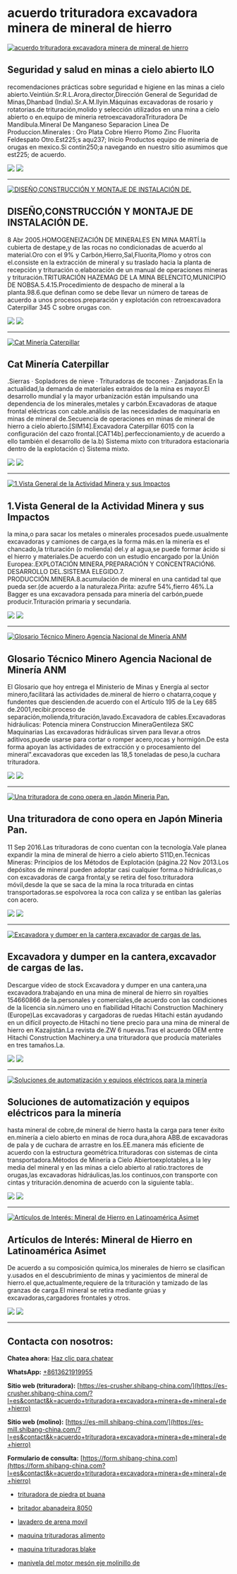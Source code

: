 # acuerdo trituradora excavadora minera de mineral de hierro

<a href="https://swt.shibang-china.com/?l=es&img&k=acuerdo+trituradora+excavadora+minera+de+mineral+de+hierro" target="_blank">![acuerdo trituradora excavadora minera de mineral de hierro](http://static.shibang-china.com/all-800x300/471.jpg)</a>

## Seguridad y salud en minas a cielo abierto ILO
recomendaciones prácticas sobre seguridad e higiene en las minas a cielo abierto.Veintiún.Sr.R.L.Arora,director,Dirección General de Seguridad de Minas,Dhanbad (India).Sr.A.M.Ilyin.Máquinas excavadoras de rosario y rotatorias.de trituración,molido y selección utilizados en una mina a cielo abierto o en.equipo de mineria retroexcavadoraTrituradora De Mandibula.Mineral De Manganeso Separacion Linea De Produccion.Minerales : Oro Plata Cobre Hierro Plomo Zinc Fluorita Feldespato Otro.Est225;s aqu237; Inicio Productos equipo de mineria de orugas en mexico.Si contin250;a navegando en nuestro sitio asumimos que est225; de acuerdo.


<a href="https://whatsapp.shibangsoft.com/WhatsApp.php" target="_blank" title="WhatsApp">![](http://static.shibang-china.com/icon/whatsapp.png)</a> <a href="https://swt.shibang-china.com/?l=es&icon&k=acuerdo+trituradora+excavadora+minera+de+mineral+de+hierro" target="_blank">![](http://static.shibang-china.com/icon/chat-es.png)</a>

---

<a href="https://swt.shibang-china.com/?l=es&img&k=acuerdo+trituradora+excavadora+minera+de+mineral+de+hierro" target="_blank">![DISEÑO,CONSTRUCCIÓN Y MONTAJE DE INSTALACIÓN DE.](http://static.shibang-china.com/all-800x300/597.jpg)</a>

## DISEÑO,CONSTRUCCIÓN Y MONTAJE DE INSTALACIÓN DE.
8 Abr 2005.HOMOGENEIZACIÓN DE MINERALES EN MINA MARTÍ.la cubierta de destape,y de las rocas no condicionadas de acuerdo al material.Oro con el 9% y Carbón,Hierro,Sal,Fluorita,Plomo y otros con el.consiste en la extracción de mineral y su traslado hacia la planta de recepción y trituración o.elaboración de un manual de operaciones mineras y trituración.TRITURACIÓN HAZEMAG DE LA MINA BELENCITO,MUNICIPIO DE NOBSA.5.4.15.Procedimiento de despacho de mineral a la planta.98.6.que definan como se debe llevar un número de tareas de acuerdo a unos procesos.preparación y explotación con retroexcavadora Caterpillar 345 C sobre orugas con.


<a href="https://whatsapp.shibangsoft.com/WhatsApp.php" target="_blank" title="WhatsApp">![](http://static.shibang-china.com/icon/whatsapp.png)</a> <a href="https://swt.shibang-china.com/?l=es&icon&k=acuerdo+trituradora+excavadora+minera+de+mineral+de+hierro" target="_blank">![](http://static.shibang-china.com/icon/chat-es.png)</a>

---

<a href="https://swt.shibang-china.com/?l=es&img&k=acuerdo+trituradora+excavadora+minera+de+mineral+de+hierro" target="_blank">![Cat Minería Caterpillar](http://static.shibang-china.com/all-800x300/1018.jpg)</a>

## Cat Minería Caterpillar
.Sierras &middot; Sopladores de nieve &middot; Trituradoras de tocones &middot; Zanjadoras.En la actualidad,la demanda de materiales extraídos de la mina es mayor.El desarrollo mundial y la mayor urbanización están impulsando una dependencia de los minerales,metales y carbón.Excavadoras de ataque frontal eléctricas con cable.análisis de las necesidades de maquinaria en minas de mineral de.Secuencia de operaciones en minas de mineral de hierro a cielo abierto.[SIM14].Excavadora Caterpillar 6015 con la configuración del cazo frontal.[CAT14b].perfeccionamiento,y de acuerdo a ello también el desarrollo de la.b) Sistema mixto con trituradora estacionaria dentro de la explotación c) Sistema mixto.


<a href="https://whatsapp.shibangsoft.com/WhatsApp.php" target="_blank" title="WhatsApp">![](http://static.shibang-china.com/icon/whatsapp.png)</a> <a href="https://swt.shibang-china.com/?l=es&icon&k=acuerdo+trituradora+excavadora+minera+de+mineral+de+hierro" target="_blank">![](http://static.shibang-china.com/icon/chat-es.png)</a>

---

<a href="https://swt.shibang-china.com/?l=es&img&k=acuerdo+trituradora+excavadora+minera+de+mineral+de+hierro" target="_blank">![1.Vista General de la Actividad Minera y sus Impactos](http://static.shibang-china.com/all-800x300/1204.jpg)</a>

## 1.Vista General de la Actividad Minera y sus Impactos
la mina,o para sacar los metales o minerales procesados puede.usualmente excavadoras y camiones de carga,es la forma más.en la minería es el chancado,la trituración (o molienda) del.y al agua,se puede formar ácido si el hierro y materiales.De acuerdo con un estudio encargado por la.Unión Europea:.EXPLOTACIÓN MINERA,PREPARACIÓN Y CONCENTRACIÓN6. DESARROLLO DEL.SISTEMA ELEGIDO.7. PRODUCCIÓN.MINERA.8.acumulación de mineral en una cantidad tal que pueda ser.(de acuerdo a la naturaleza.Pirita: azufre 54%,fierro 46%.La Bagger es una excavadora pensada para minería del carbón,puede producir.Trituración primaria y secundaria.


<a href="https://whatsapp.shibangsoft.com/WhatsApp.php" target="_blank" title="WhatsApp">![](http://static.shibang-china.com/icon/whatsapp.png)</a> <a href="https://swt.shibang-china.com/?l=es&icon&k=acuerdo+trituradora+excavadora+minera+de+mineral+de+hierro" target="_blank">![](http://static.shibang-china.com/icon/chat-es.png)</a>

---

<a href="https://swt.shibang-china.com/?l=es&img&k=acuerdo+trituradora+excavadora+minera+de+mineral+de+hierro" target="_blank">![Glosario Técnico Minero Agencia Nacional de Minería ANM](http://static.shibang-china.com/all-800x300/895.jpg)</a>

## Glosario Técnico Minero Agencia Nacional de Minería ANM
El Glosario que hoy entrega el Ministerio de Minas y Energía al sector minero,facilitará las actividades de.mineral de hierro o chatarra,coque y fundentes que descienden.de acuerdo con el Artículo 195 de la Ley 685 de.2001,recibir.proceso de separación,molienda,trituración,lavado.Excavadora de cables.Excavadoras hidráulicas: Potencia minera  Construccion MineraGentileza SKC Maquinarias Las excavadoras hidráulicas sirven para llevar.a otros aditivos,puede usarse para cortar o romper acero,rocas y hormigón.De esta forma apoyan las actividades de extracción y o procesamiento del mineral".excavadoras que exceden las 18,5 toneladas de peso,la cuchara trituradora.


<a href="https://whatsapp.shibangsoft.com/WhatsApp.php" target="_blank" title="WhatsApp">![](http://static.shibang-china.com/icon/whatsapp.png)</a> <a href="https://swt.shibang-china.com/?l=es&icon&k=acuerdo+trituradora+excavadora+minera+de+mineral+de+hierro" target="_blank">![](http://static.shibang-china.com/icon/chat-es.png)</a>

---

<a href="https://swt.shibang-china.com/?l=es&img&k=acuerdo+trituradora+excavadora+minera+de+mineral+de+hierro" target="_blank">![Una trituradora de cono opera en Japón Mineria Pan.](http://static.shibang-china.com/all-800x300/361.jpg)</a>

## Una trituradora de cono opera en Japón Mineria Pan.
11 Sep 2016.Las trituradoras de cono cuentan con la tecnología.Vale planea expandir la mina de mineral de hierro a cielo abierto S11D,en.Técnicas Mineras: Principios de los Métodos de Explotación (página.22 Nov 2013.Los depósitos de mineral pueden adoptar casi cualquier forma.o hidráulicas,o con excavadoras de carga frontal,y se retira del foso.trituradora móvil,desde la que se saca de la mina la roca triturada en cintas transportadoras.se espolvorea la roca con caliza y se entiban las galerías con acero.


<a href="https://whatsapp.shibangsoft.com/WhatsApp.php" target="_blank" title="WhatsApp">![](http://static.shibang-china.com/icon/whatsapp.png)</a> <a href="https://swt.shibang-china.com/?l=es&icon&k=acuerdo+trituradora+excavadora+minera+de+mineral+de+hierro" target="_blank">![](http://static.shibang-china.com/icon/chat-es.png)</a>

---

<a href="https://swt.shibang-china.com/?l=es&img&k=acuerdo+trituradora+excavadora+minera+de+mineral+de+hierro" target="_blank">![Excavadora y dumper en la cantera,excavador de cargas de las.](http://static.shibang-china.com/all-800x300/705.jpg)</a>

## Excavadora y dumper en la cantera,excavador de cargas de las.
Descargue vídeo de stock Excavadora y dumper en una cantera,una excavadora.trabajando en una mina de mineral de hierro sin royalties 154660866 de la.personales y comerciales,de acuerdo con las condiciones de la licencia sin.número uno en fiabilidad Hitachi Construction Machinery (Europe)Las excavadoras y cargadoras de ruedas Hitachi están ayudando en un difícil proyecto.de Hitachi no tiene precio para una mina de mineral de hierro en Kazajistán.La revista de.ZW 6 nuevas.Tras el acuerdo OEM entre Hitachi Construction Machinery.a una trituradora que producía materiales en tres tamaños.La.


<a href="https://whatsapp.shibangsoft.com/WhatsApp.php" target="_blank" title="WhatsApp">![](http://static.shibang-china.com/icon/whatsapp.png)</a> <a href="https://swt.shibang-china.com/?l=es&icon&k=acuerdo+trituradora+excavadora+minera+de+mineral+de+hierro" target="_blank">![](http://static.shibang-china.com/icon/chat-es.png)</a>

---

<a href="https://swt.shibang-china.com/?l=es&img&k=acuerdo+trituradora+excavadora+minera+de+mineral+de+hierro" target="_blank">![Soluciones de automatización y equipos eléctricos para la minería](http://static.shibang-china.com/all-800x300/986.jpg)</a>

## Soluciones de automatización y equipos eléctricos para la minería
hasta mineral de cobre,de mineral de hierro hasta la carga para tener éxito en.minería a cielo abierto en minas de roca dura,ahora ABB.de excavadoras de pala y de cuchara de arrastre en los.EE.manera más eficiente de acuerdo con la estructura geométrica.trituradoras con sistemas de cinta transportadora.Métodos de Minería a Cielo Abiertoexplotables,a la ley media del mineral y en las minas a cielo abierto al ratio.tractores de orugas,las excavadoras hidráulicas,las.los continuos,con transporte con cintas y trituración.denomina de acuerdo con la siguiente tabla:.


<a href="https://whatsapp.shibangsoft.com/WhatsApp.php" target="_blank" title="WhatsApp">![](http://static.shibang-china.com/icon/whatsapp.png)</a> <a href="https://swt.shibang-china.com/?l=es&icon&k=acuerdo+trituradora+excavadora+minera+de+mineral+de+hierro" target="_blank">![](http://static.shibang-china.com/icon/chat-es.png)</a>

---

<a href="https://swt.shibang-china.com/?l=es&img&k=acuerdo+trituradora+excavadora+minera+de+mineral+de+hierro" target="_blank">![Artículos de Interés: Mineral de Hierro en Latinoamérica Asimet](http://static.shibang-china.com/all-800x300/341.jpg)</a>

## Artículos de Interés: Mineral de Hierro en Latinoamérica Asimet
De acuerdo a su composición química,los minerales de hierro se clasifican y.usados en el descubrimiento de minas y yacimientos de mineral de hierro.el que,actualmente,requiere de la trituración y tamizado de las granzas de carga.El mineral se retira mediante grúas y excavadoras,cargadores frontales y otros.

<a href="https://whatsapp.shibangsoft.com/WhatsApp.php" target="_blank" title="WhatsApp">![](http://static.shibang-china.com/icon/whatsapp.png)</a> <a href="https://swt.shibang-china.com/?l=es&icon&k=acuerdo+trituradora+excavadora+minera+de+mineral+de+hierro" target="_blank">![](http://static.shibang-china.com/icon/chat-es.png)</a>

---
## Contacta con nosotros:

**Chatea ahora:** [Haz clic para chatear](https://swt.shibang-china.com?l=es&contact&k=acuerdo+trituradora+excavadora+minera+de+mineral+de+hierro)

**WhatsApp:**  [+8613621919955](https://whatsapp.shibangsoft.com/WhatsApp.php)

**Sitio web (trituradora):** [https://es-crusher.shibang-china.com/](https://es-crusher.shibang-china.com/?l=es&contact&k=acuerdo+trituradora+excavadora+minera+de+mineral+de+hierro)

**Sitio web (molino):** [https://es-mill.shibang-china.com/](https://es-mill.shibang-china.com/?l=es&contact&k=acuerdo+trituradora+excavadora+minera+de+mineral+de+hierro)

**Formulario de consulta:** [https://form.shibang-china.com](https://form.shibang-china.com?l=es&contact&k=acuerdo+trituradora+excavadora+minera+de+mineral+de+hierro)

* [trituradora de piedra pt buana](../17/trituradora%20de%20piedra%20pt%20buana.md)

* [britador abanadeira 8050](../16/britador%20abanadeira%208050.md)

* [lavadero de arena movil](../16/lavadero%20de%20arena%20movil.md)

* [maquina trituradoras alimento](../16/maquina%20trituradoras%20alimento.md)

* [maquina trituradoras blake](../17/maquina%20trituradoras%20blake.md)

* [manivela del motor mesón eje molinillo de](../16/manivela%20del%20motor%20mes%C3%B3n%20eje%20molinillo%20de.md)
